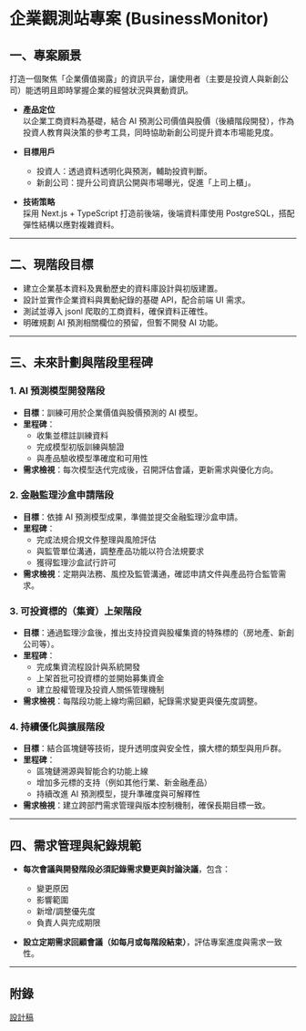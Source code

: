# 企業觀測站專案 (BusinessMonitor)

## 一、專案願景

打造一個聚焦「企業價值揭露」的資訊平台，讓使用者（主要是投資人與新創公司）能透明且即時掌握企業的經營狀況與異動資訊。

- **產品定位**  
  以企業工商資料為基礎，結合 AI 預測公司價值與股價（後續階段開發），作為投資人教育與決策的參考工具，同時協助新創公司提升資本市場能見度。

- **目標用戶**  
  - 投資人：透過資料透明化與預測，輔助投資判斷。  
  - 新創公司：提升公司資訊公開與市場曝光，促進「上司上櫃」。

- **技術策略**  
  採用 Next.js + TypeScript 打造前後端，後端資料庫使用 PostgreSQL，搭配彈性結構以應對複雜資料。

---

## 二、現階段目標

- 建立企業基本資料及異動歷史的資料庫設計與初版建置。  
- 設計並實作企業資料與異動紀錄的基礎 API，配合前端 UI 需求。  
- 測試並導入 jsonl 爬取的工商資料，確保資料正確性。  
- 明確規劃 AI 預測相關欄位的預留，但暫不開發 AI 功能。  

---

## 三、未來計劃與階段里程碑

### 1. AI 預測模型開發階段  
- **目標**：訓練可用於企業價值與股價預測的 AI 模型。  
- **里程碑**：  
  - 收集並標註訓練資料  
  - 完成模型初版訓練與驗證  
  - 與產品驗收模型準確度和可用性  
- **需求檢視**：每次模型迭代完成後，召開評估會議，更新需求與優化方向。

### 2. 金融監理沙盒申請階段  
- **目標**：依據 AI 預測模型成果，準備並提交金融監理沙盒申請。  
- **里程碑**：  
  - 完成法規合規文件整理與風險評估  
  - 與監管單位溝通，調整產品功能以符合法規要求  
  - 獲得監理沙盒試行許可  
- **需求檢視**：定期與法務、風控及監管溝通，確認申請文件與產品符合監管需求。

### 3. 可投資標的（集資）上架階段  
- **目標**：通過監理沙盒後，推出支持投資與股權集資的特殊標的（房地產、新創公司等）。  
- **里程碑**：  
  - 完成集資流程設計與系統開發  
  - 上架首批可投資標的並開始募集資金  
  - 建立股權管理及投資人關係管理機制  
- **需求檢視**：每階段功能上線均需回顧，紀錄需求變更與優先度調整。

### 4. 持續優化與擴展階段  
- **目標**：結合區塊鏈等技術，提升透明度與安全性，擴大標的類型與用戶群。  
- **里程碑**：  
  - 區塊鏈溯源與智能合約功能上線  
  - 增加多元標的支持（例如其他行業、新金融產品）  
  - 持續改進 AI 預測模型，提升準確度與可解釋性  
- **需求檢視**：建立跨部門需求管理與版本控制機制，確保長期目標一致。

---

## 四、需求管理與紀錄規範

- **每次會議與開發階段必須記錄需求變更與討論決議**，包含：  
  - 變更原因  
  - 影響範圍  
  - 新增/調整優先度  
  - 負責人與完成期限  

- **設立定期需求回顧會議（如每月或每階段結束）**，評估專案進度與需求一致性。

---

## 附錄
[設計稿](https://www.figma.com/design/Fnur8pE3XDsIJHWUDwdYZe/CAFECA-Official-Web?node-id=1745-16849&m=dev)
